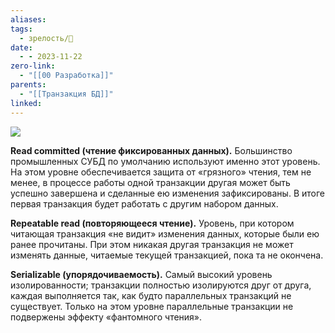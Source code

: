 ```yaml
---
aliases: 
tags:
  - зрелость/🌱
date:
  - - 2023-11-22
zero-link:
  - "[[00 Разработка]]"
parents:
  - "[[Транзакция БД]]"
linked:
---
```

![](Read%20uncommitted.md#^52421e)

**Read committed (чтение фиксированных данных).** Большинство промышленных СУБД по умолчанию используют именно этот уровень. На этом уровне обеспечивается защита от «грязного» чтения, тем не менее, в процессе работы одной транзакции другая может быть успешно завершена и сделанные ею изменения зафиксированы. В итоге первая транзакция будет работать с другим набором данных.

**Repeatable read (повторяющееся чтение).** Уровень, при котором читающая транзакция «не видит» изменения данных, которые были ею ранее прочитаны. При этом никакая другая транзакция не может изменять данные, читаемые текущей транзакцией, пока та не окончена.

**Serializable (упорядочиваемость).** Самый высокий уровень изолированности; транзакции полностью изолируются друг от друга, каждая выполняется так, как будто параллельных транзакций не существует. Только на этом уровне параллельные транзакции не подвержены эффекту «фантомного чтения».